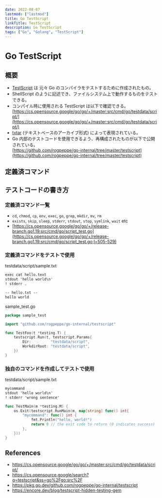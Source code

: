 ```yaml
---
date: 2022-08-07
lastmod: ["lastmod"]
title: Go TestScript
linkTitle: TestScript
description: Go TestScript
tags: ["Go", "Golang", "TestScript"]
---
```


# Go TestScript

## 概要
- [TestScript](https://cs.opensource.google/go/go/+/release-branch.go1.19:src/cmd/go/script_test.go) は 元々 Go のコンパイラをテストするために作成されたもの。
- ShellScript のように記述でき、ファイルシステム上で動作するものをテストできる。
- コンパイル時に使用される TestScript は以下で確認できる。  
  [https://cs.opensource.google/go/go/+/master:src/cmd/go/testdata/script/](https://cs.opensource.google/go/go/+/master:src/cmd/go/testdata/script/)
- [txtar](https://pkg.go.dev/golang.org/x/tools/txtar) (テキストベースのアーカイブ形式) によって表現されている。
- Go 内部のテストコードを使用できるよう、再構成されたものが以下で公開されている。  
  [https://github.com/rogpeppe/go-internal/tree/master/testscript](https://github.com/rogpeppe/go-internal/tree/master/testscript)



## 定義済コマンド

## テストコードの書き方

### 定義済コマンド一覧

- `cd`, `chmod`, `cp`, `env`, `exec`, `go`, `grep`, `mkdir`, `mv`, `rm`
- `exists`, `skip`, `sleep`, `stderr`, `stdout`, `stop`, `symlink`, `wait` etc
- [https://cs.opensource.google/go/go/+/release-branch.go1.19:src/cmd/go/script_test.go](https://cs.opensource.google/go/go/+/release-branch.go1.19:src/cmd/go/script_test.go;l=505-529)


### 定義済コマンドをテストで使用

testdata/script/sample.txt
```txt
exec cat hello.text
stdout 'hello world\n'
! stderr .

-- hello.txt --
hello world
```

sample_test.go
```go {hl_lines=[2,14,15],linenostart=1}
package sample_test

import "github.com/rogpeppe/go-internal/testscript"

func TestFoo(t *testing.T) {
	testscript.Run(t, testscript.Params{
		Dir:         "testdata/script",
		WorkdirRoot: "testdata/script",
	})
}
```

### 独自のコマンドを作成してテストで使用

testdata/script/sample.txt
```txt
mycommand
stdout 'hello world\n'
! stderr 'wrong sentence'
```

```go
func TestMain(m *testing.M) {
    os.Exit(testscript.RunMain(m, map[string] func() int{
        "mycommand": func() int {
            fmt.Println("hello, world!")
            return 0 // the exit code to return (0 indicates success)
        },
    }))
}
```

## References
- https://cs.opensource.google/go/go/+/master:src/cmd/go/testdata/script/
- https://cs.opensource.google/search?q=testscript&ss=go%2Fgo:src%2F
- https://pkg.go.dev/github.com/rogpeppe/go-internal/testscript
- https://encore.dev/blog/testscript-hidden-testing-gem
